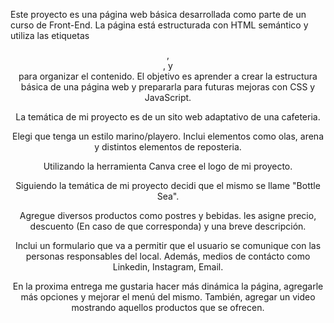 Este proyecto es una página web básica desarrollada como parte de un curso de Front-End. La página está estructurada con HTML semántico y utiliza las etiquetas <header>, <main>, y <footer> para organizar el contenido. El objetivo es aprender a crear la estructura básica de una página web y prepararla para futuras mejoras con CSS y JavaScript.


La temática de mi proyecto es de un sito web adaptativo de una cafeteria.

Elegi que tenga un estilo  marino/playero. Inclui elementos como olas, arena y distintos elementos de reposteria.

Utilizando la herramienta Canva cree el logo de mi proyecto.

Siguiendo la temática de mi proyecto decidi que el mismo se llame "Bottle Sea".

Agregue diversos productos como postres y bebidas. les asigne precio, descuento (En caso de que corresponda) y una breve descripción.

Inclui un formulario que va a permitir que el usuario se comunique con las personas responsables del local.
Además, medios de contácto como Linkedin, Instagram, Email.

En la proxima entrega me gustaria hacer más dinámica la página, agregarle más opciones y mejorar el menú del mismo. También, agregar un video mostrando aquellos productos que se ofrecen.

